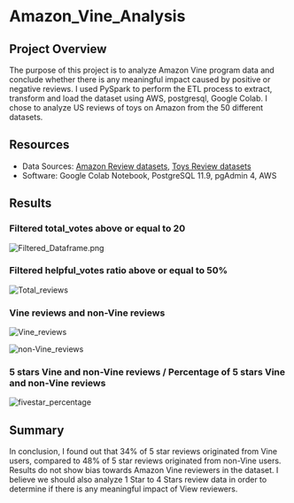 # Amazon_Vine_Analysis
## Project Overview
 The purpose of this project is to analyze Amazon Vine program data and conclude whether there is any meaningful impact caused by positive or negative reviews. I used PySpark to perform the ETL process to extract, transform and load the dataset using AWS, postgresql, Google Colab. I chose to analyze US reviews of toys on Amazon from the 50 different datasets. 

## Resources
- Data Sources: [Amazon Review datasets](https://s3.amazonaws.com/amazon-reviews-pds/tsv/index.txt), [Toys Review datasets](https://s3.amazonaws.com/amazon-reviews-pds/tsv/amazon_reviews_us_Toys_v1_00.tsv.gz)
- Software:  Google Colab Notebook, PostgreSQL 11.9, pgAdmin 4, AWS

## Results

### Filtered total_votes above or equal to 20

![Filtered_Dataframe.png]()

### Filtered helpful_votes ratio above or equal to 50%

![Total_reviews]()

### Vine reviews and non-Vine reviews

![Vine_reviews]()

![non-Vine_reviews]()

### 5 stars Vine and non-Vine reviews / Percentage of 5 stars Vine and non-Vine reviews

![fivestar_percentage]()

## Summary
In conclusion, I found out that 34% of 5 star reviews originated from Vine users, compared to 48% of 5 star reviews originated from non-Vine users. Results do not show bias towards Amazon Vine reviewers in the dataset. I believe we should also analyze 1 Star to 4 Stars review data in order to determine if there is any meaningful impact of View reviewers.